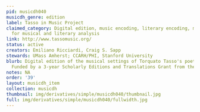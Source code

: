 ```yaml
---
pid: musicdh040
musicdh_genre: edition
label: Tasso in Music Project
claimed_category: Digital edition, music encoding, literary encoding, metadata, tools
  for musical and literary analysis
link: http://www.tassomusic.org/
status: active
creators: Emiliano Ricciardi, Craig S. Sapp
stewards: UMass Amherst; CCARH/PHI, Stanford University
blurb: Digital edition of the musical settings of Torquato Tasso's poetry, ca. 1570-1640.
  Funded by a 3-year Scholarly Editions and Translations Grant from the NEH (2016-19).
notes: NA
order: '39'
layout: musicdh_item
collection: musicdh
thumbnail: img/derivatives/simple/musicdh040/thumbnail.jpg
full: img/derivatives/simple/musicdh040/fullwidth.jpg
---
```

